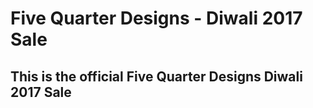 # Five Quarter Designs - Diwali 2017 Sale

## This is the official Five Quarter Designs Diwali 2017 Sale